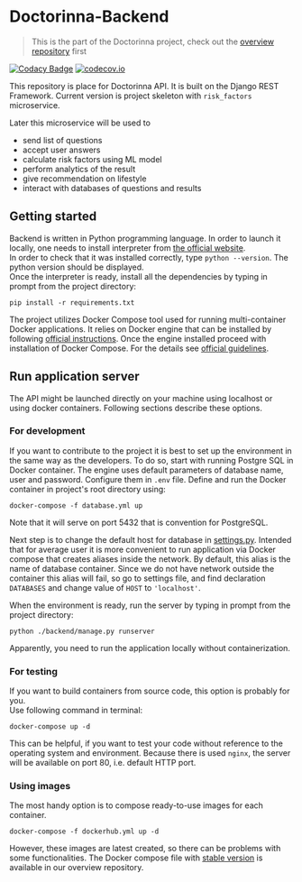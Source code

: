 # Doctorinna-Backend

> This is the part of the Doctorinna project, check out the [overview repository](https://github.com/Doctorinna/overview) first

[![Codacy Badge](https://app.codacy.com/project/badge/Grade/924cfbae7cbd4c889eca950aa645a362)](https://www.codacy.com/gh/Doctorinna/backend/dashboard?utm_source=github.com&amp;utm_medium=referral&amp;utm_content=Doctorinna/backend&amp;utm_campaign=Badge_Grade)
[![codecov.io](https://codecov.io/github/Doctorinna/backend/coverage.svg?branch=dev)](https://app.codecov.io/gh/Doctorinna/backend?branch=dev)

This repository is place for Doctorinna API. It is built on the Django REST Framework. Current version is project skeleton with `risk_factors` microservice. 

Later this microservice will be used to 
-   send list of questions 
-   accept user answers
-   calculate risk factors using ML model
-   perform analytics of the result
-   give recommendation on lifestyle
-   interact with databases of questions and results

## Getting started
Backend is written in Python programming language. In order to launch it locally, one needs to install interpreter from [the official website](https://www.python.org/downloads/). \
In order to check that it was installed correctly, type `python --version`. The python version should be displayed.\
Once the interpreter is ready, install all the dependencies by typing in prompt from the project directory:
```
pip install -r requirements.txt
```
The project utilizes Docker Compose tool used for running multi-container Docker applications. It relies on Docker engine that can be installed by following [official instructions](https://docs.docker.com/engine/install/). Once the engine installed proceed with installation of Docker Compose. For the details see [official guidelines](https://docs.docker.com/compose/install/). 

## Run application server
The API might be launched directly on your machine using localhost or using docker containers. Following sections describe these options. 

### For development
If you want to contribute to the project it is best to set up the environment in the same way as the developers.
To do so, start with running Postgre SQL in Docker container. The engine uses default parameters of database name, user and password. Configure them in `.env` file.
Define and run the Docker container in project's root directory using:
```
docker-compose -f database.yml up
```
Note that it will serve on port 5432 that is convention for PostgreSQL. 

Next step is to change the default host for database in [settings.py](backend/backend/settings.py). 
Intended that for average user it is more convenient to run application via Docker compose that creates aliases inside the network. By default, this alias is the name of database container. 
Since we do not have network outside the container this alias will fail, so go to settings file, and find declaration `DATABASES` and change value of `HOST` to `'localhost'`. 

When the environment is ready, run the server by typing in prompt from the project directory:
```
python ./backend/manage.py runserver
```
Apparently, you need to run the application locally without containerization.

### For testing
If you want to build containers from source code, this option is probably for you. \
Use following command in terminal:  
```
docker-compose up -d
```
This can be helpful, if you want to test your code without reference to the operating system and environment. 
Because there is used `nginx`, the server will be available on port 80, i.e. default HTTP port.

### Using images
The most handy option is to compose ready-to-use images for each container.
```
docker-compose -f dockerhub.yml up -d
```
However, these images are latest created, so there can be problems with some functionalities. 
The Docker compose file with [stable version](https://github.com/Doctorinna/overview/blob/master/docker-compose.yml) is available in our overview repository.
